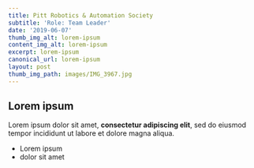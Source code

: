 ```yaml
---
title: Pitt Robotics & Automation Society
subtitle: 'Role: Team Leader'
date: '2019-06-07'
thumb_img_alt: lorem-ipsum
content_img_alt: lorem-ipsum
excerpt: lorem-ipsum
canonical_url: lorem-ipsum
layout: post
thumb_img_path: images/IMG_3967.jpg
---
```

## Lorem ipsum

Lorem ipsum dolor sit amet, **consectetur adipiscing elit**, sed do eiusmod tempor incididunt ut labore et dolore magna aliqua.

- Lorem ipsum
- dolor sit amet